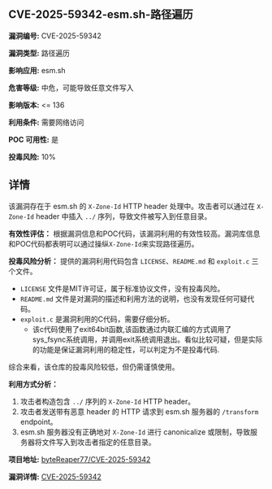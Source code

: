 ## CVE-2025-59342-esm.sh-路径遍历

**漏洞编号:** CVE-2025-59342

**漏洞类型:** 路径遍历

**影响应用:** esm.sh

**危害等级:** 中危，可能导致任意文件写入

**影响版本:** <= 136

**利用条件:** 需要网络访问

**POC 可用性:** 是

**投毒风险:** 10%

## 详情

该漏洞存在于 esm.sh 的 `X-Zone-Id` HTTP header 处理中。攻击者可以通过在 `X-Zone-Id` header 中插入 `../` 序列，导致文件被写入到任意目录。 

**有效性评估：**
根据漏洞信息和POC代码，该漏洞利用的有效性较高。漏洞库信息和POC代码都表明可以通过操纵`X-Zone-Id`来实现路径遍历。

**投毒风险分析：**
提供的漏洞利用代码包含 `LICENSE`、`README.md` 和 `exploit.c` 三个文件。

*   `LICENSE` 文件是MIT许可证，属于标准协议文件，没有投毒风险。
*   `README.md` 文件是对漏洞的描述和利用方法的说明，也没有发现任何可疑代码。
*   `exploit.c` 是漏洞利用的C代码，需要仔细分析。
    * 该c代码使用了exit64bit函数,该函数通过内联汇编的方式调用了sys_fsync系统调用，并调用exit系统调用退出。看似比较可疑，但是实际的功能是保证漏洞利用的稳定性，可以判定为不是投毒代码. 

综合来看，该仓库的投毒风险较低，但仍需谨慎使用。

**利用方式分析：**
1.  攻击者构造包含 `../` 序列的 `X-Zone-Id` HTTP header。
2.  攻击者发送带有恶意 header 的 HTTP 请求到 esm.sh 服务器的 `/transform` endpoint。
3.  esm.sh 服务器没有正确地对 `X-Zone-Id` 进行 canonicalize 或限制，导致服务器将文件写入到攻击者指定的任意目录。

**项目地址:** [byteReaper77/CVE-2025-59342](https://github.com/byteReaper77/CVE-2025-59342)

**漏洞详情:** [CVE-2025-59342](https://nvd.nist.gov/vuln/detail/CVE-2025-59342)